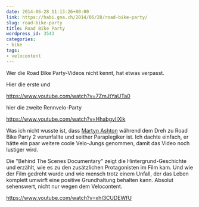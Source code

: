 ```yaml
---
date: 2014-06-28 11:13:26+00:00
link: https://habi.gna.ch/2014/06/28/road-bike-party/
slug: road-bike-party
title: Road Bike Party
wordpress_id: 3543
categories:
- bike
tags:
- velocontent
---
```


Wer die Road Bike Party-Videos nicht kennt, hat etwas verpasst.

Hier die erste und

https://www.youtube.com/watch?v=7ZmJtYaUTa0

hier die zweite Rennvelo-Party

https://www.youtube.com/watch?v=HhabgvIIXik

Was ich nicht wusste ist, dass [Martyn Ashton](https://en.wikipedia.org/wiki/Martyn_Ashton) während dem Dreh zu Road Bike Party 2 verunfallte und seither Paraplegiker ist.
Ich dachte einfach, er hätte ein paar weitere coole Velo-Jungs genommen, damit das Video noch lustiger wird.

Die "Behind The Scenes Documentary" zeigt die Hintergrund-Geschichte und erzählt, wie es zu den zusätzlichen Protagonisten im Film kam.
Und wie der Film gedreht wurde und wie mensch trotz einem Unfall, der das Leben komplett umwirft eine positive Grundhaltung behalten kann.
Absolut sehenswert, nicht nur wegen dem Velocontent.

https://www.youtube.com/watch?v=xhI3CUDEWfU
